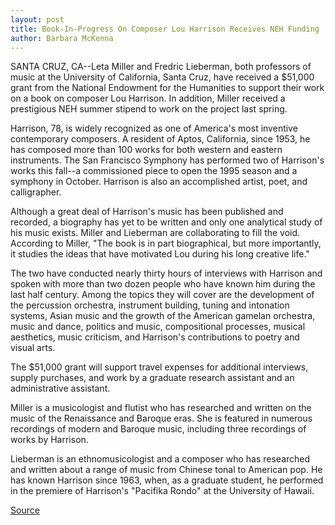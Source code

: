 ```yaml
---
layout: post
title: Book-In-Progress On Composer Lou Harrison Receives NEH Funding
author: Barbara McKenna
---
```


SANTA CRUZ, CA--Leta Miller and Fredric Lieberman, both professors  of music at the University of California, Santa Cruz, have received a  $51,000 grant from the National Endowment for the Humanities to  support their work on a book on composer Lou Harrison. In addition,  Miller received a prestigious NEH summer stipend to work on the  project last spring.

Harrison, 78, is widely recognized as one of America's most  inventive contemporary composers. A resident of Aptos, California,  since 1953, he has composed more than 100 works for both western  and eastern instruments. The San Francisco Symphony has performed  two of Harrison's works this fall--a commissioned piece to open the  1995 season and a symphony in October. Harrison is also an  accomplished artist, poet, and calligrapher.

Although a great deal of Harrison's music has been published  and recorded, a biography has yet to be written and only one  analytical study of his music exists. Miller and Lieberman are  collaborating to fill the void. According to Miller, "The book is in  part biographical, but more importantly, it studies the ideas that  have motivated Lou during his long creative life."

The two have conducted nearly thirty hours of interviews with  Harrison and spoken with more than two dozen people who have  known him during the last half century. Among the topics they will  cover are the development of the percussion orchestra, instrument  building, tuning and intonation systems, Asian music and the growth  of the American gamelan orchestra, music and dance, politics and  music, compositional processes, musical aesthetics, music  criticism, and Harrison's contributions to poetry and visual arts.

The $51,000 grant will support travel expenses for additional  interviews, supply purchases, and work by a graduate research  assistant and an administrative assistant.

Miller is a musicologist and flutist who has researched and  written on the music of the Renaissance and Baroque eras. She is  featured in numerous recordings of modern and Baroque music,  including three recordings of works by Harrison.

Lieberman is an ethnomusicologist and a composer who has  researched and written about a range of music from Chinese tonal to  American pop. He has known Harrison since 1963, when, as a  graduate student, he performed in the premiere of Harrison's  "Pacifika Rondo" at the University of Hawaii.

[Source](http://www1.ucsc.edu/news_events/press_releases/archive/95-96/10-95/103095-Book-in-progress_on.html "Permalink to 103095-Book-in-progress_on")
